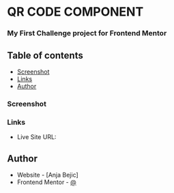 
# **QR CODE COMPONENT**
### My First Challenge project for Frontend Mentor

## Table of contents

  - [Screenshot](#screenshot)
  - [Links](#links)
  - [Author](#author)


### Screenshot



### Links

- Live Site URL: 


## Author


- Website - [Anja Bejic]
- Frontend Mentor - [@](https://www.frontendmentor.io/profile/anjab99)

